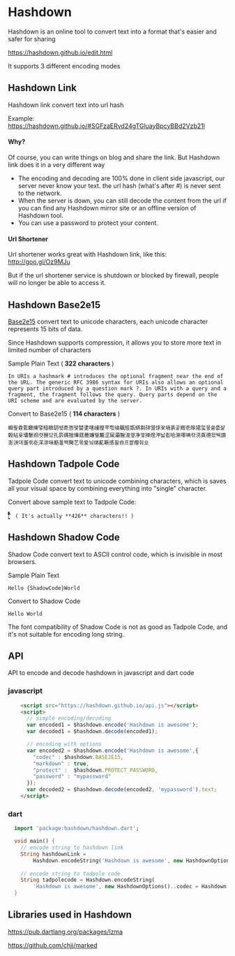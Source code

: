 # Hashdown

Hashdown is an online tool to convert text into a format that's easier and safer for sharing

https://hashdown.github.io/edit.html

It supports 3 different encoding modes

## Hashdown Link

Hashdown link convert text into url hash

Example:  
https://hashdown.github.io/#SGFzaERvd24gTGluayBpcyBBd2Vzb21l

#### Why?

Of course, you can write things on blog and share the link. But Hashdown link does it in a very different way

* The encoding and decoding are 100% done in client side javascript, our server never know your text. the url hash (what's after #) is never sent to the network.
* When the server is down, you can still decode the content from the url if you can find any Hashdown mirror site or an offline version of Hashdown tool. 
* You can use a password to protect your content.

#### Url Shortener
Url shortener works great with Hashdown link, like this: http://goo.gl/Oz9MJu

But if the url shortener service is shutdown or blocked by firewall, people will no longer be able to access it.

## Hashdown Base2e15

[Base2e15](https://github.com/rinick/base2e15) convert text to unicode characters, each unicode character represents 15 bits of data. 

Since Hashdown supports compression, it allows you to store more text in limited number of characters

Sample Plain Text ( **322 characters** )
```
In URIs a hashmark # introduces the optional fragment near the end of the URL. The generic RFC 3986 syntax for URIs also allows an optional query part introduced by a question mark ?. In URIs with a query and a fragment, the fragment follows the query. Query parts depend on the URI scheme and are evaluated by the server.
```
Convert to Base2e15 ( **114 characters** )
```
蜵웦孴쮨廳擽땧䅧橔䑚쌳唜峇땢榃堻嗐歱揘芊쁷䌷䬕䆪㽍蜞芻䂜뗊俅뀾塙륡곻摡壱䉌捃玺뫂쑽릆샱糓䀡윷㚂䰒㾎렷䝿닸孔쯝禑揩㦊莛蔍嬚쥎䕾涩屇灞䣽浚껲净꼏掸煜㳌낣췹哈潶㘁唺캮㳳萯德왔뒉䜠澎㴺데瀊킊炛㴕渄味䈥폺뙉臋艺몪爱닄焍薍䩨感휧夻프쨭㿊줘㐀
```

## Hashdown Tadpole Code
Tadpole Code convert text to unicode combining characters, which is saves all your visual space by combining everything into "single" character.

Convert above sample text to Tadpole Code:
```
/ًًًًًًًًًًًًًًًًًًًًًًًٌٌٌٌٌٌٌٌٌٌٌٌٌٌٌٌٌٌٌٌٌٌٌٌٌٌٌٌٌٌٍٍٍٍٍٍٍٍٍٍٍٍٍٍٍٍٍٍٍٍٍٍٍٍٍٍٍٍٍٍٍٍٍٍٍٍََََََََََََََََََََََََََََُُُُُُُُُُُُُُُُُُُُُُُُُُُُِِِِِِِِِِِِِِِِِِِِِِِِِِّّّّّّّّّّّّّّّّّّّّّّّّّّّّْْْْْْْْْْْْْْْْْْْْْْْْْْْْٰٰٰٰٰٰٰٰٰٰٰٰٰٰٰٰٰٰٰٰٰٰٕٕٜ۪ٕ۪۪ٕ۪ٕ۪۪۪ٜٕٜٜٕ۪۪۪۪۪ٕٕ۪۪ٕٕٕ۪۪۪ٕ۪ٜٜٕ۪ٜٕٕ۪ٕ۪۪۪۪ٕ۪ٜٕٕٕٜ۪ٜٕٕ۪ٕٕ۪۪ٜ۪ٜٜ۪۪ٜٜٜٜٜ۪ٕٜٕٜۤٓٔٔۤٔۤٓ۠ٔٔٓٔ۠ۤ۠ۤۤۤ۠۠۠ۤ۠ٓ۠ۤٓۤ۠ۤۤ۠ۤٔۤۤ۠ۤۤ۠ٓٓۤ۠ٓۤ۠ٔۤٓٓٓ۠۠۠ۤٔ۠۠ٓٔٔٓٓ۠ٓ۠ۤٓٔٔ۠ۤٓ۠ٓٓۤۤٔۤ۠ۤٓٓ۠ۤ۠ٔ۠ٓۤۤٓﾞ ( It's actually **426** characters!! )
```


## Hashdown Shadow Code
Shadow Code convert text to ASCII control code, which is invisible in most browsers.

Sample Plain Text
```
Hello {ShadowCode}World
```
Convert to Shadow Code
```
Hello ‍⁫⁭⁭⁫‌⁫‌⁪‌​⁭⁮⁬⁭⁮‍​⁭⁭⁮⁬⁫⁫⁪‌‍World
```
The font compatibility of Shadow Code is not as good as Tadpole Code, and it's not suitable for encoding long string.

## API

API to encode and decode hashdown in javascript and dart code

### javascript

```html
    <script src="https://hashdown.github.io/api.js"></script>
    <script>
      // simple encoding/decoding
      var encoded1 = $hashdown.encode('Hashdown is awesome');
      var decoded1 = $hashdown.decode(encoded1);

      // encoding with options
      var encoded2 = $hashdown.encode('Hashdown is awesome',{
        "codec" : $hashdown.BASE2E15,
        "markdown" : true,
        "protect" :  $hashdown.PROTECT_PASSWORD,
        "password" : "mypassword"
      });
      var decoded2 = $hashdown.decode(encoded2, 'mypassword').text;
    </script>
```

### dart

```dart
  import 'package:hashdown/hashdown.dart';

  void main() {
    // encode string to hashdown link
    String hashdownLink =
        Hashdown.encodeString('Hashdown is awesome', new HashdownOptions());
    
    // encode string to tadpole code
    String tadpolecode = Hashdown.encodeString(
        'Hashdown is awesome', new HashdownOptions()..codec = Hashdown.TADPOLE);
  }
```

## Libraries used in Hashdown

https://pub.dartlang.org/packages/lzma

https://github.com/chjj/marked
